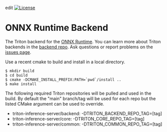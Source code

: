 <!--
# Copyright (c) 2020, NVIDIA CORPORATION. All rights reserved.
#
# Redistribution and use in source and binary forms, with or without
# modification, are permitted provided that the following conditions
# are met:
#  * Redistributions of source code must retain the above copyright
#    notice, this list of conditions and the following disclaimer.
#  * Redistributions in binary form must reproduce the above copyright
#    notice, this list of conditions and the following disclaimer in the
#    documentation and/or other materials provided with the distribution.
#  * Neither the name of NVIDIA CORPORATION nor the names of its
#    contributors may be used to endorse or promote products derived
#    from this software without specific prior written permission.
#
# THIS SOFTWARE IS PROVIDED BY THE COPYRIGHT HOLDERS ``AS IS'' AND ANY
# EXPRESS OR IMPLIED WARRANTIES, INCLUDING, BUT NOT LIMITED TO, THE
# IMPLIED WARRANTIES OF MERCHANTABILITY AND FITNESS FOR A PARTICULAR
# PURPOSE ARE DISCLAIMED.  IN NO EVENT SHALL THE COPYRIGHT OWNER OR
# CONTRIBUTORS BE LIABLE FOR ANY DIRECT, INDIRECT, INCIDENTAL, SPECIAL,
# EXEMPLARY, OR CONSEQUENTIAL DAMAGES (INCLUDING, BUT NOT LIMITED TO,
# PROCUREMENT OF SUBSTITUTE GOODS OR SERVICES; LOSS OF USE, DATA, OR
# PROFITS; OR BUSINESS INTERRUPTION) HOWEVER CAUSED AND ON ANY THEORY
# OF LIABILITY, WHETHER IN CONTRACT, STRICT LIABILITY, OR TORT
# (INCLUDING NEGLIGENCE OR OTHERWISE) ARISING IN ANY WAY OUT OF THE USE
# OF THIS SOFTWARE, EVEN IF ADVISED OF THE POSSIBILITY OF SUCH DAMAGE.
-->
edit
[![License](https://img.shields.io/badge/License-BSD3-lightgrey.svg)](https://opensource.org/licenses/BSD-3-Clause)

# ONNX Runtime Backend

The Triton backend for the [ONNX
Runtime](https://github.com/microsoft/onnxruntime). You can learn more
about Triton backends in the [backend
repo](https://github.com/triton-inference-server/backend). Ask
questions or report problems on the [issues
page](https://github.com/triton-inference-server/onnxruntime_backend/issues).

Use a recent cmake to build and install in a local directory.

```
$ mkdir build
$ cd build
$ cmake -DCMAKE_INSTALL_PREFIX:PATH=`pwd`/install ..
$ make install
```

The following required Triton repositories will be pulled and used in
the build. By default the "main" branch/tag will be used for each repo
but the listed CMake argument can be used to override.

* triton-inference-server/backend: -DTRITON_BACKEND_REPO_TAG=[tag]
* triton-inference-server/core: -DTRITON_CORE_REPO_TAG=[tag]
* triton-inference-server/common: -DTRITON_COMMON_REPO_TAG=[tag]
